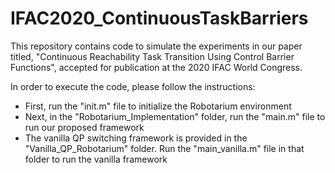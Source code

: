 # IFAC2020_ContinuousTaskBarriers
This repository contains code to simulate the experiments in our paper titled, "Continuous Reachability Task Transition Using Control Barrier Functions", accepted for publication at the 2020 IFAC World Congress.

In order to execute the code, please follow the instructions:

* First, run the "init.m" file to initialize the Robotarium environment
* Next, in the "Robotarium_Implementation" folder, run the "main.m" file to run our proposed framework
* The vanilla QP switching framework is provided in the "Vanilla_QP_Robotarium" folder. Run the "main_vanilla.m" file in that folder to run the vanilla framework
